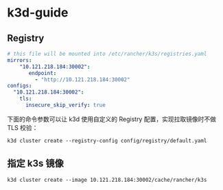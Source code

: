 # k3d-guide

## Registry
```yaml
# this file will be mounted into /etc/rancher/k3s/registries.yaml 
mirrors:
    "10.121.218.184:30002":
       endpoint:
         - "http://10.121.218.184:30002"
configs:
  "10.121.218.184:30002":
    tls:
      insecure_skip_verify: true
```

下面的命令参数可以让 k3d 使用自定义的 Registry 配置，实现拉取镜像时不做 TLS 校验：
```shell
k3d cluster create --registry-config config/registry/default.yaml
```

## 指定 k3s 镜像
```shell
k3d cluster create --image 10.121.218.184:30002/cache/rancher/k3s
```
